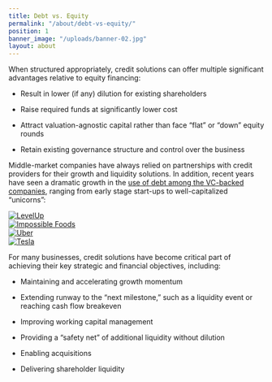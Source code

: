 ```yaml
---
title: Debt vs. Equity
permalink: "/about/debt-vs-equity/"
position: 1
banner_image: "/uploads/banner-02.jpg"
layout: about
---
```


When structured appropriately, credit solutions can offer multiple significant advantages relative to equity financing:

* Result in lower (if any) dilution for existing shareholders

* Raise required funds at significantly lower cost

* Attract valuation-agnostic capital rather than face “flat” or “down” equity rounds

* Retain existing governance structure and control over the business

Middle-market companies have always relied on partnerships with credit providers for their growth and liquidity solutions.  In addition, recent years have seen a dramatic growth in the [use of debt among the VC-backed companies](http://tomtunguz.com/venture-debt-spike/), ranging from early stage start-ups to well-capitalized “unicorns”:

<div class="row mtv2 mbv1">
<div class="col col-6">
<a href="https://www.cnbc.com/2017/05/16/levelup-mobile-app-gets-50-million-in-latest-fintech-fundraising-round.html" class="logo">
<img src="/uploads/levelup.png" alt="LevelUp">
</a>
</div>
<div class="col col-6">
<a href="https://www.crunchbase.com/funding_round/impossible-foods-debt-financing--e0d5197f" class="logo">
<img src="/uploads/impossible-foods.png" alt="Impossible Foods">
</a>
</div>
<div class="col col-6">
<a href="http://www.latimes.com/business/la-fi-tn-uber-funding-20160708-snap-story.html" class="logo">
<img src="/uploads/uber.png" alt="Uber">
</a>
</div>
<div class="col col-6">
<a href="https://www.reuters.com/article/tesla-motors-debt/update-1-tesla-enters-into-500-mln-credit-facility-idUSL3N0YY58020150612" class="logo">
<img src="/uploads/tesla.png" alt="Tesla">
</a>
</div>
</div>

For many businesses, credit solutions have become critical part of achieving their key strategic and financial objectives, including:

* Maintaining and accelerating growth momentum

* Extending runway to the “next milestone,” such as a liquidity event or reaching cash flow breakeven

* Improving working capital management

* Providing a “safety net” of additional liquidity without dilution

* Enabling acquisitions

* Delivering shareholder liquidity